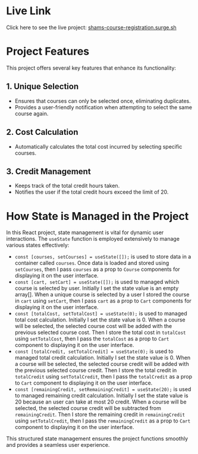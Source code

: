 # Live Link

Click here to see the live project: [shams-course-registration.surge.sh](http://shams-course-registration.surge.sh/)

# Project Features

This project offers several key features that enhance its functionality:

## 1. Unique Selection

- Ensures that courses can only be selected once, eliminating duplicates.
- Provides a user-friendly notification when attempting to select the same course again.

## 2. Cost Calculation

- Automatically calculates the total cost incurred by selecting specific courses.

## 3. Credit Management

- Keeps track of the total credit hours taken.
- Notifies the user if the total credit hours exceed the limit of 20.

# How State is Managed in the Project

In this React project, state management is vital for dynamic user interactions. The `useState` function is employed extensively to manage various states effectively:

- `const [courses, setCourses] = useState([]);` is used to store data in a container called `courses`. Once data is loaded and stored using `setCourses`, then I pass `courses` as a prop to `Course` components for displaying it on the user interface.
- `const [cart, setCart] = useState([]);` is used to managed which course is selected by user. Initially I set the state value is an empty array[]. When a unique course is selected by a user I stored the course in `cart` using `setCart`, then I pass `cart` as a prop to `Cart` components for displaying it on the user interface.
- `const [totalCost, setTotalCost] = useState(0);` is used to managed total cost calculation. Initially I set the state value is 0. When a course will be selected, the selected course cost will be added with the previous selected course cost. Then I store the total cost in `totalCost` using `setTotalCost`, then I pass the `totalCost` as a prop to `Cart` component to displaying it on the user interface.
- `const [totalCredit, setTotalCredit] = useState(0);` is used to managed total credit calculation. Initially I set the state value is 0. When a course will be selected, the selected course credit will be added with the previous selected course credit. Then I store the total credit in `totalCredit` using `setTotalCredit`, then I pass the `totalCredit` as a prop to `Cart` component to displaying it on the user interface.
- `const [remainingCredit, setRemainingCredit] = useState(20);` is used to managed remaining credit calculation. Initially I set the state value is 20 because an user can take at most 20 credit. When a course will be selected, the selected course credit will be subtracted from `remainingCredit`. Then I store the remaining credit in `remainingCredit` using `setTotalCredit`, then I pass the `remainingCredit` as a prop to `Cart` component to displaying it on the user interface.

This structured state management ensures the project functions smoothly and provides a seamless user experience.
